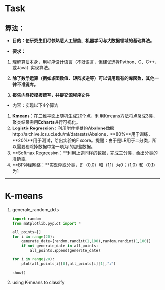 # Task

## 算法：

+ **目的：使研究生们尽快熟悉人工智能、机器学习与大数据领域的基础算法。**

+ **要求：**

1. 理解算法本身，用程序设计语言（不限语言，但建议选择Python、C、C++、或Java）实现算法。

2. **除了数学运算（例如求函数值、矩阵求逆等）可以调用现有的库函数，其他一律不准调库。**

3. **报告内容按模板撰写，并提交源程序文件**

+ 内容：实现以下4个算法

1. **Kmeans**：在二维平面上随机生成20个点，利用Kmeans方法将点聚成3类，聚类结果需用**Echarts**进行可视化。
2. **Logistic Regression**：利用附件提供的**Abalone**数据http://archive.ics.uci.edu/ml/datasets/Abalone，**80%**用于训练，**20%**用于测试，给出实验的F score。提醒：由于是LR用于二分类，所以需要剔除掉数据中第一项为I的那些数据。
3. **Softmax Regreesion：**利用上述同样的数据，完成三分类，给出分类的准确率。
4. **BP神经网络：**实现异或分类，即（0,0）和（1,1）为0；（1,0）和（0,1）为1



---



# K-means

1. generate_random_dots

   ```python
   import random
   from matplotlib.pyplot import *
   
   all_points=[]
   for i in range(20):
       generate_date=[random.randint(1,100),random.randint(1,100)]
       if not generate_date in all_points:
           all_points.append(generate_date)
   
   for i in range(20):
       plot(all_points[i][0],all_points[i][1],"x")
   
   show()
   ```

2.  using K-means to classify

